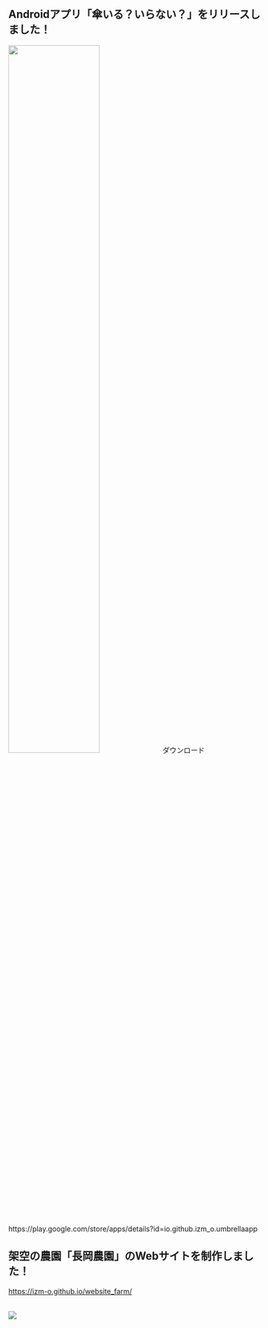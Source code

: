 ## Androidアプリ「傘いる？いらない？」をリリースしました！
<img src="https://user-images.githubusercontent.com/115522917/203840479-88293bc7-c54f-43b4-9b9d-8bcab9bb92f0.jpg" width="60%">
ダウンロード https://play.google.com/store/apps/details?id=io.github.izm_o.umbrellaapp

## 架空の農園「長岡農園」のWebサイトを制作しました！
https://izm-o.github.io/website_farm/

<br>
<img src="https://github-readme-stats.vercel.app/api/top-langs/?username=izm-o">

<!--
**izm-o/izm-o** is a ✨ _special_ ✨ repository because its `README.md` (this file) appears on your GitHub profile.

Here are some ideas to get you started:

- 🔭 I’m currently working on ...
- 🌱 I’m currently learning ...
- 👯 I’m looking to collaborate on ...
- 🤔 I’m looking for help with ...
- 💬 Ask me about ...
- 📫 How to reach me: ...
- 😄 Pronouns: ...
- ⚡ Fun fact: ...
-->

